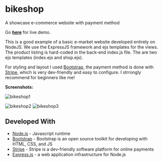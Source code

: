 # bikeshop
A showcase e-commerce website with payment method

Go **[here](https://secret-ridge-23194.herokuapp.com/)** for live demo.

This is a good example of a basic e-market website developed entirely on NodeJS. We use the ExpressJS framework and ejs templates for the views.
The product listing is hard-coded in the back-end index.js file.
The are two ejs templates (index.ejs and shop.ejs).

For styling and layout I used [Bootstrap](https://getbootstrap.com/), the payment method is done with [Stripe](https://stripe.com/fr), which is very dev-friendly and easy to configure. I strrongly recommend for beginners like me!

**Screenshots:**

![bikeshop1](https://i.ibb.co/LzZ3kV1/bikeshop1.png)


![bikeshop2](https://i.ibb.co/3m9vd96/bikeshop2.png)
![bikeshop3](https://i.ibb.co/9wzdhrY/bikeshop3.png)

## Developed With

* [Node.js](https://nodejs.org/en/) - Javascript runtime
* [Bootstrap](https://getbootstrap.com/) - Bootstrap is an open source toolkit for developing with HTML, CSS, and JS
* [Stripe](https://stripe.com/fr) - Stripe is a dev-friendly software platform for online payments
* [Express.js](https://expressjs.com/fr/) - a web application infrastructure for Node.js
